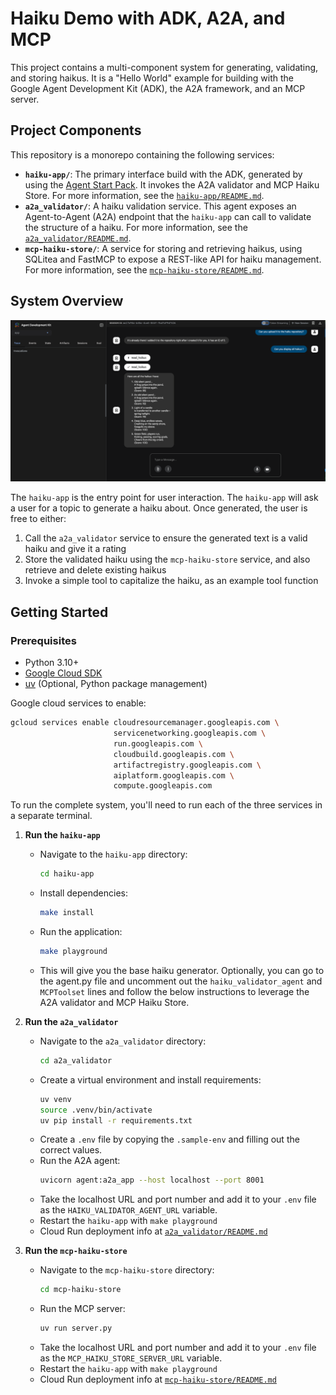 # Haiku Demo with ADK, A2A, and MCP


This project contains a multi-component system for generating, validating, and storing haikus. It is a "Hello World" example for building with the Google Agent Development Kit (ADK), the A2A framework, and an MCP server.

## Project Components

This repository is a monorepo containing the following services:

*   **`haiku-app/`**: The primary interface build with the ADK, generated by using the [Agent Start Pack](https://googlecloudplatform.github.io/agent-starter-pack/). It invokes the A2A validator and MCP Haiku Store. For more information, see the [`haiku-app/README.md`](haiku-app/README.md).
*   **`a2a_validator/`**: A haiku validation service. This agent exposes an Agent-to-Agent (A2A) endpoint that the `haiku-app` can call to validate the structure of a haiku. For more information, see the [`a2a_validator/README.md`](a2a_validator/README.md).
*   **`mcp-haiku-store/`**: A service for storing and retrieving haikus, using SQLitea and FastMCP to expose a REST-like API for haiku management. For more information, see the [`mcp-haiku-store/README.md`](mcp-haiku-store/README.md).

## System Overview

![Haiku ADK App](assets/haiku_ui.png)

The `haiku-app` is the entry point for user interaction. The `haiku-app` will ask a user for a topic to generate a haiku about. Once generated, the user is free to either:

1.  Call the `a2a_validator` service to ensure the generated text is a valid haiku and give it a rating
2.  Store the validated haiku using the `mcp-haiku-store` service, and also retrieve and delete existing haikus
3.  Invoke a simple tool to capitalize the haiku, as an example tool function

## Getting Started

### Prerequisites

- Python 3.10+
- [Google Cloud SDK](https://cloud.google.com/sdk/docs/install) 
- [uv](https://docs.astral.sh/uv/getting-started/installation/) (Optional, Python package management) 

Google cloud services to enable: 
```bash
gcloud services enable cloudresourcemanager.googleapis.com \
                       servicenetworking.googleapis.com \
                       run.googleapis.com \
                       cloudbuild.googleapis.com \
                       artifactregistry.googleapis.com \
                       aiplatform.googleapis.com \
                       compute.googleapis.com
```

To run the complete system, you'll need to run each of the three services in a separate terminal.

1.  **Run the `haiku-app`**
    - Navigate to the `haiku-app` directory:
      ```bash
      cd haiku-app
      ```
    - Install dependencies:
      ```bash
      make install
      ```
    - Run the application:
      ```bash
      make playground
      ```
    - This will give you the base haiku generator. Optionally, you can go to the agent.py file and uncomment out the `haiku_validator_agent` and `MCPToolset` lines and follow the below instructions to leverage the A2A validator and MCP Haiku Store.


2.  **Run the `a2a_validator`**
    - Navigate to the `a2a_validator` directory:
      ```bash
      cd a2a_validator
      ```
    - Create a virtual environment and install requirements:
      ```bash
      uv venv
      source .venv/bin/activate
      uv pip install -r requirements.txt
      ```
    - Create a `.env` file by copying the `.sample-env` and filling out the correct values.
    - Run the A2A agent:
      ```bash
      uvicorn agent:a2a_app --host localhost --port 8001
      ```
    - Take the localhost URL and port number and add it to your `.env` file as the `HAIKU_VALIDATOR_AGENT_URL` variable.
    - Restart the `haiku-app` with `make playground`
    - Cloud Run deployment info at [`a2a_validator/README.md`](a2a_validator/README.md)


3.  **Run the `mcp-haiku-store`**
    - Navigate to the `mcp-haiku-store` directory:
      ```bash
      cd mcp-haiku-store
      ```
    - Run the MCP server:
      ```bash
      uv run server.py
      ```
    - Take the localhost URL and port number and add it to your `.env` file as the `MCP_HAIKU_STORE_SERVER_URL` variable.
    - Restart the `haiku-app` with `make playground`
    - Cloud Run deployment info at [`mcp-haiku-store/README.md`](mcp-haiku-store/README.md)


